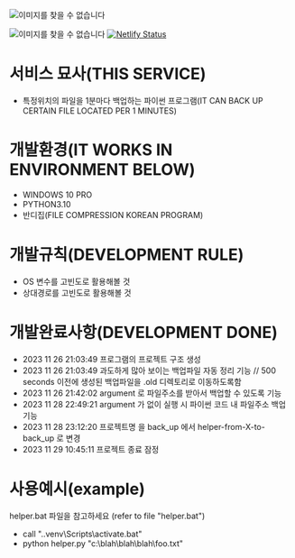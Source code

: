 <!-- ![이미지를 찾을 수 없습니다](https://red-steps.netlify.app/sky1.jpg) -->
![이미지를 찾을 수 없습니다](https://red-steps.netlify.app/sky2.jpg)
<!-- ![이미지를 찾을 수 없습니다](https://red-steps.netlify.app/sky3.jpg) -->
<!-- ![이미지를 찾을 수 없습니다](https://red-steps.netlify.app/sky4.jpg) -->
<!-- ![이미지를 찾을 수 없습니다](https://red-steps.netlify.app/sky5.jpg) -->
![이미지를 찾을 수 없습니다](https://red-steps.netlify.app/sky6.jpg)
[![Netlify Status](https://api.netlify.com/api/v1/badges/9ec5eebb-2205-4017-8546-59e69a64ece8/deploy-status)](https://app.netlify.com/sites/red-steps/deploys)
# 서비스 묘사(THIS SERVICE)
- 특정위치의 파일을 1분마다 백업하는 파이썬 프로그램(IT CAN BACK UP CERTAIN FILE LOCATED PER 1 MINUTES)


# 개발환경(IT WORKS IN ENVIRONMENT BELOW)
- WINDOWS 10 PRO
- PYTHON3.10 
- 반디집(FILE COMPRESSION KOREAN PROGRAM)


# 개발규칙(DEVELOPMENT RULE)
- OS 변수를 고빈도로 활용해볼 것
- 상대경로를 고빈도로 활용해볼 것


# 개발완료사항(DEVELOPMENT DONE)
- 2023 11 26 21:03:49 프로그램의 프로젝트 구조 생성
- 2023 11 26 21:03:49 과도하게 많아 보이는 백업파일 자동 정리 기능     // 500 seconds 이전에 생성된 백업파일을 .old 디렉토리로 이동하도록함
- 2023 11 26 21:42:02 argument 로 파일주소를 받아서 백업할 수 있도록 기능
- 2023 11 28 22:49:21 argument 가 없이 실행 시 파이썬 코드 내 파일주소 백업 기능 
- 2023 11 28 23:12:20 프로젝트명 을 back_up 에서 helper-from-X-to-back_up 로 변경
- 2023 11 29 10:45:11 프로젝트 종료 잠정 
 

 # 사용예시(example)
helper.bat 파일을 참고하세요 (refer to file "helper.bat")
- call ".\.venv\Scripts\activate.bat"
- python helper.py "c:\blah\blah\blah\foo.txt"